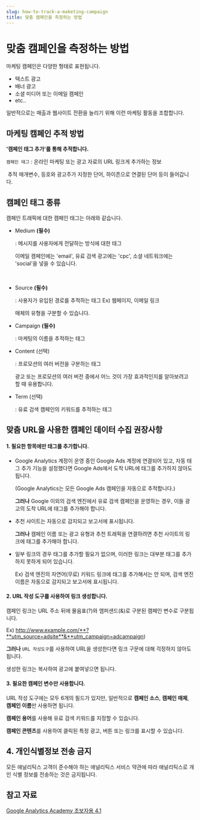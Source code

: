 ```yaml
---
slug: how-to-track-a-maketing-campaign
title: 맞춤 캠페인을 측정하는 방법
---
```


# 맞춤 캠페인을 측정하는 방법

마케팅 캠페인은 다양한 형태로 표현됩니다.

- 텍스트 광고
- 배너 광고
- 소셜 미디어 또는 이메일 캠페인
- etc..

일반적으로는 매출과 웹사이트 전환을 늘리기 위해 이런 마케팅 활동을 조합합니다.

## 마케팅 캠페인 추적 방법

**'캠페인 태그 추가'를 통해 추적합니다.**

`캠페인 태그` : 온라인 마케팅 또는 광고 자료의 URL 링크게 추가하는 정보

​ 추적 매개변수, 등호와 광고주가 지정한 단어, 하이픈으로 연결된 단어 등이 들어갑니다.

## 캠페인 태그 종류

캠페인 트래픽에 대한 캠페인 태그는 아래와 같습니다.

- Medium **(필수)**

  : 메시지를 사용자에게 전달하는 방식에 대한 태그

  이메일 캠페인에는 'email', 유료 검색 광고에는 'cpc', 소셜 네트워크에는 'social'을 넣을 수 있습니다.

​

- Source **(필수)**

  : 사용자가 유입된 경로를 추적하는 태그 Ex) 웹페이지, 이메일 링크

  매체의 유형을 구분할 수 있습니다.

- Campaign **(필수)**

  : 마케팅의 이름을 추적하는 태그

- Content (선택)

  : 프로모션의 여러 버전을 구분하는 태그

  광고 또는 프로모션의 여러 버전 중에서 어느 것이 가장 효과적인지를 알아보려고 할 때 유용합니다.

- Term (선택)

  : 유료 검색 캠페인의 키워드를 추적하는 태그

## 맞춤 URL을 사용한 캠페인 데이터 수집 권장사항

#### 1. 필요한 항목에만 태그를 추가합니다.

- Google Analytics 계정이 운영 중인 Google Ads 계정에 연결되어 있고, 자동 태그 추가 기능을 설정했다면 Google Ads에서 도착 URL에 태그를 추가하지 않아도 됩니다.

  (Google Analytics는 모든 Google Ads 캠페인을 자동으로 추적합니다.)

  **그러나** Google 이외의 검색 엔진에서 유료 검색 캠페인을 운영하는 경우, 이들 광고의 도착 URL에 태그를 추가해야 합니다.

- 추천 사이트는 자동으로 감지되고 보고서에 표시됩니다.

  **그러나** 캠페인 이름 또는 광고 유형과 추천 트래픽을 연결하려면 추천 사이트의 링크에 태그를 추가해야 합니다.

- 일부 링크의 경우 태그를 추가할 필요가 없으며, 이러한 링크는 대부분 태그를 추가하지 못하게 되어 있습니다.

  Ex) 검색 엔진의 자연어(무료) 키워드 링크에 태그를 추가해서는 안 되며, 검색 엔진 이름은 자동으로 감지되고 보고서에 표시됩니다.

#### 2. URL 작성 도구를 사용하여 링크 생성합니다.

캠페인 링크는 URL 주소 뒤에 물음표(?)와 앰퍼샌드(&)로 구분된 캠페인 변수로 구분됩니다.

Ex) http://www.example.com/**?**utm_source=adsite**&**utm_campaign=adcampaign)

**그러나** `URL 작성도구`를 사용하여 URL을 생성한다면 링크 구문에 대해 걱정하지 않아도 됩니다.

생성한 링크는 복사하여 광고에 붙여넣으면 됩니다.

#### 3. 필요한 캠페인 변수만 사용합니다.

URL 작성 도구에는 모두 6개의 필드가 있지만, 일반적으로 **캠페인 소스**, **캠페인 매체**, **캠페인 이름**만 사용하면 됩니다.

**캠페인 용어**를 사용해 유료 검색 키워드를 지정할 수 있습니다.

**캠페인 콘텐츠**를 사용하여 클릭된 특정 광고, 버튼 또는 링크를 표시할 수 있습니다.

## 4. 개인식별정보 전송 금지

모든 애널리틱스 고객이 준수해야 하는 애널리틱스 서비스 약관에 따라 애널리틱스로 개인 식별 정보를 전송하는 것은 금지됩니다.

## 참고 자료

[Google Analytics Academy 초보자용 4.1](https://www.youtube.com/watch?v=ityoF7gvtJY)
